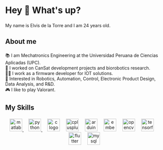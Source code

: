 <h1 align="left">Hey 👋 What's up?</h1>

###

<p align="left">My name is Elvis de la Torre and I am 24 years old.</p>

###

<h2 align="left">About me</h2>

###

<p align="left">📚 I am Mechatronics Engineering at the Universidad Peruana de Ciencias Aplicadas (UPC).<br>
  🚀 I worked on CanSat development projects and biorobotics research.<br>
  👨‍💻 I work as a firmware developer for IOT solutions.<br>
  👀 Interested in Robotics, Automation, Control, Electronic Product Design, Data Analysis, and R&D.<br>
  🎮 I like to play Valorant.</p>

###

<h2 align="left">My Skills</h2>

###

<div align="center">
  <a href="https://la.mathworks.com/">
    <img src="https://cdn.jsdelivr.net/gh/devicons/devicon/icons/matlab/matlab-original.svg" 
    height="40" alt="matlab logo"  />
  </a>
  <img width="12" />
  <a href="https://www.python.org">
    <img src="https://skillicons.dev/icons?i=py" height="40" alt="python logo"  />
  </a>
  <img width="12" />
  <img src="https://cdn.jsdelivr.net/gh/devicons/devicon/icons/c/c-original.svg" height="40" alt="c logo"  />
  <img width="12" />
  <img src="https://cdn.jsdelivr.net/gh/devicons/devicon/icons/cplusplus/cplusplus-original.svg" height="40" alt="cplusplus logo"  />
  <img width="12" />
  <img src="https://cdn.jsdelivr.net/gh/devicons/devicon/icons/arduino/arduino-original.svg" height="40" alt="arduino logo"  />
  <img width="12" />
  <img src="https://cdn.jsdelivr.net/gh/devicons/devicon/icons/embeddedc/embeddedc-original.svg" height="40" alt="embeddedc logo"  />
  <img width="12" />
  <img src="https://cdn.jsdelivr.net/gh/devicons/devicon/icons/opencv/opencv-original.svg" height="40" alt="opencv logo"  />
  <img width="12" />
  <img src="https://cdn.jsdelivr.net/gh/devicons/devicon/icons/tensorflow/tensorflow-original.svg" height="40" alt="tensorflow logo"  />
  <img width="12" />
  <img src="https://cdn.jsdelivr.net/gh/devicons/devicon/icons/flutter/flutter-original.svg" height="40" alt="flutter logo"  />
  <img width="12" />
  <img src="https://cdn.jsdelivr.net/gh/devicons/devicon/icons/mysql/mysql-original.svg" height="40" alt="mysql logo"  />
</div>

###

<!---
-	👋 Hi, I'm Elvis de la Torre, a mechatronic engineering student specializing in Industrial Robotics and Industrial Electronics.
-	🚀 I have led CanSat development projects and participated in research in the area of biorobotics.
-	💻 I have advanced skills in programming with Python and Matlab, programming of microcontrollers like Arduino, ARM STM32, PIC, and I'm familiar with SQL, C/C++, AutoCAD, Inventor, Fusion 360, PLC programming, Raspberry Pi programming, and electronic design (Eagle, KiCad).
-	🌱 Currently, I'm looking for opportunities to apply my skills in the real world and learn from experienced professionals in the field.
-	👀 I'm particularly interested in Robotics, Automation and Control, Design and Engineering of Electronic Products, Data Analysis, and Research and Development areas.
dvsivle/dvsivle is a ✨ special ✨ repository because its `README.md` (this file) appears on your GitHub profile.
You can click the Preview link to take a look at your changes.
--->
